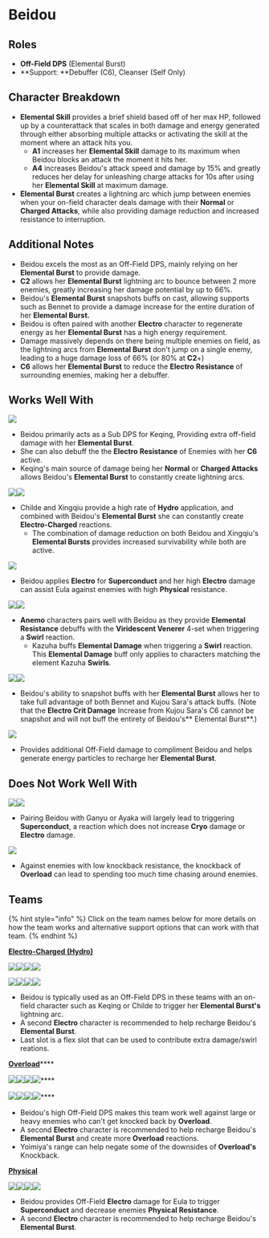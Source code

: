 # Beidou

## Roles

* **Off-Field DPS** (Elemental Burst)
* **Support: **Debuffer (C6), Cleanser (Self Only)

## Character Breakdown

* **Elemental Skill** provides a brief shield based off of her max HP, followed up by a counterattack that scales in both damage and energy generated through either absorbing multiple attacks or activating the skill at the moment where an attack hits you.
  * **A1** increases her **Elemental Skill** damage to its maximum when Beidou blocks an attack the moment it hits her.
  * **A4** increases Beidou's attack speed and damage by 15% and greatly reduces her delay for unleashing charge attacks for 10s after using her **Elemental Skill** at maximum damage.
* **Elemental Burst** creates a lightning arc which jump between enemies when your on-field character deals damage with their **Normal** or **Charged Attacks**, while also providing damage reduction and increased resistance to interruption.

## Additional Notes

* Beidou excels the most as an Off-Field DPS, mainly relying on her **Elemental Burst** to provide damage.
* **C2** allows her **Elemental Burst** lightning arc to bounce between 2 more enemies, greatly increasing her damage potential by up to 66%.
* Beidou's **Elemental Burst** snapshots buffs on cast, allowing supports such as Bennet to provide a damage increase for the entire duration of her **Elemental Burst.**
* Beidou is often paired with another **Electro** character to regenerate energy as her **Elemental Burst** has a high energy requirement.
* Damage massively depends on there being multiple enemies on field, as the lightning arcs from **Elemental Burst** don't jump on a single enemy, leading to a huge damage loss of 66% (or 80% at **C2**+)
* **C6** allows her **Elemental Burst** to reduce the **Electro** **Resistance** of surrounding enemies, making her a debuffer.

## Works Well With

![](../../.gitbook/assets/UI\_AvatarIcon\_Keqing.png)

* Beidou primarily acts as a Sub DPS for Keqing, Providing extra off-field damage with her **Elemental Burst**.
* She can also debuff the the **Electro** **Resistance** of Enemies with her **C6** active.
* Keqing's main source of damage being her **Normal** or **Charged Attacks** allows Beidou's **Elemental Burst** to constantly create lightning arcs.

![](../../.gitbook/assets/ui\_avataricon\_tartaglia.png)![](../../.gitbook/assets/UI\_AvatarIcon\_Xingqiu.png)

* Childe and Xingqiu provide a high rate of **Hydro** application, and combined with Beidou's **Elemental Burst** she can constantly create **Electro-Charged** reactions.
  * The combination of damage reduction on both Beidou and Xingqiu's **Elemental Bursts** provides increased survivability while both are active.

![](../../.gitbook/assets/UI\_AvatarIcon\_Eula.png)

* Beidou applies **Electro** for **Superconduct** and her high **Electro** damage can assist Eula against enemies with high **Physical** resistance.

![](../../.gitbook/assets/UI\_AvatarIcon\_Kazuha.png)![](../../.gitbook/assets/UI\_AvatarIcon\_Sucrose.png)

* **Anemo** characters pairs well with Beidou as they provide **Elemental Resistance** debuffs with the **Viridescent Venerer** 4-set when triggering a **Swirl** reaction.
  * Kazuha buffs **Elemental Damage** when triggering a **Swirl** reaction. This **Elemental Damage** buff only applies to characters matching the element Kazuha **Swirls**.

![](../../.gitbook/assets/UI\_AvatarIcon\_Bennett.png)![](../../.gitbook/assets/UI\_AvatarIcon\_Sara.png)

* Beidou's ability to snapshot buffs with her **Elemental Burst** allows her to take full advantage of both Bennet and Kujou Sara's attack buffs. (Note that the **Electro Crit Damage** Increase from Kujou Sara's C6 cannot be snapshot and will not buff the entirety of Beidou's** Elemental Burst**.)

![](../../.gitbook/assets/UI\_AvatarIcon\_Fischl.png)

* Provides additional Off-Field damage to compliment Beidou and helps generate energy particles to recharge her **Elemental Burst**.

## Does Not Work Well With

![](../../.gitbook/assets/UI\_AvatarIcon\_Ganyu.png)![](../../.gitbook/assets/UI\_AvatarIcon\_Ayaka.png)

* Pairing Beidou with Ganyu or Ayaka will largely lead to triggering **Superconduct**, a reaction which does not increase **Cryo** damage or **Electro** damage.

![](../../.gitbook/assets/Element\_Pyro.webp)

* Against enemies with low knockback resistance, the knockback of **Overload** can lead to spending too much time chasing around enemies.

## Teams

{% hint style="info" %}
Click on the team names below for more details on how the team works and alternative support options that can work with that team.
{% endhint %}

****[**Electro-Charged (Hydro)**](../../teams/electro-charged-hydro.md)****

![](../../.gitbook/assets/UI\_AvatarIcon\_Keqing.png)![](../../.gitbook/assets/UI\_AvatarIcon\_Xingqiu.png)![](../../.gitbook/assets/UI\_AvatarIcon\_Beidou.png)![](../../.gitbook/assets/UI\_AvatarIcon\_Bennett.png)

![](../../.gitbook/assets/ui\_avataricon\_tartaglia.png)![](../../.gitbook/assets/UI\_AvatarIcon\_Beidou.png)![](../../.gitbook/assets/UI\_AvatarIcon\_Fischl.png)![](../../.gitbook/assets/UI\_AvatarIcon\_Bennett.png)

* Beidou is typically used as an Off-Field DPS in these teams with an on-field character such as Keqing or Childe to trigger her **Elemental Burst's** lightning arc.
* A second **Electro** character is recommended to help recharge Beidou's **Elemental Burst**.
* Last slot is a flex slot that can be used to contribute extra damage/swirl reations.

[**Overload**](../../teams/overload.md)****

****![](../../.gitbook/assets/UI\_AvatarIcon\_Yoimiya.png)****![](../../.gitbook/assets/UI\_AvatarIcon\_Beidou.png)****![](../../.gitbook/assets/UI\_AvatarIcon\_Fischl.png)****![](../../.gitbook/assets/UI\_AvatarIcon\_Bennett.png)****

****![](../../.gitbook/assets/UI\_AvatarIcon\_Bennett.png)****![](../../.gitbook/assets/UI\_AvatarIcon\_Beidou.png)****![](../../.gitbook/assets/UI\_AvatarIcon\_Fischl.png)****![](../../.gitbook/assets/UI\_AvatarIcon\_Xingqiu.png)****

* Beidou's high Off-Field DPS makes this team work well against large or heavy enemies who can't get knocked back by **Overload**.
* A second **Electro** character is recommended to help recharge Beidou's **Elemental Burst** and create more **Overload** reactions.
* Yoimiya's range can help negate some of the downsides of **Overload's** Knockback.

****[**Physical**](../../teams/physical.md)****

![](../../.gitbook/assets/UI\_AvatarIcon\_Eula.png)![](../../.gitbook/assets/UI\_AvatarIcon\_Fischl.png)![](../../.gitbook/assets/UI\_AvatarIcon\_Beidou.png)![](../../.gitbook/assets/UI\_AvatarIcon\_Diona.png)

* Beidou provides Off-Field **Electro** damage for Eula to trigger **Superconduct** and decrease enemies **Physical Resistance**.
* A second **Electro** character is recommended to help recharge Beidou's **Elemental Burst**.
